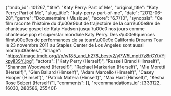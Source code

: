 {"tmdb_id": 101267, "title": "Katy Perry: Part of Me", "original_title": "Katy Perry: Part of Me", "slug_title": "katy-perry-part-of-me", "date": "2012-06-28", "genre": "Documentaire / Musique", "score": "6.7/10", "synopsis": "Ce film raconte l'histoire du d\u00e9but de trajectoire de la carri\u00e8re de chanteuse gospel de Katy Hudson jusqu'\u00e0 nos jours comme chanteuse pop et superstar mondiale Katy Perry. Des s\u00e9quences film\u00e9es de performances de sa tourn\u00e9e California Dreams Tour le 23 novembre 2011 au Staples Center de Los Angeles sont aussi montr\u00e9es.", "image": "https://image.tmdb.org/t/p/w185_and_h278_bestv2/yPW5Lmptt7z8rCYtVYjkpyjI3SY.jpg", "actors": ["Katy Perry (Herself)", "Russell Brand (Himself)", "Shannon Woodward (Herself)", "Rachael Markarian (Herself)", "Mia Moretti (Herself)", "Glen Ballard (Himself)", "Adam Marcello (Himself)", "Casey Hooper (Himself)", "Patrick Matera (Himself)", "Max Hart (Himself)", "Kesha Rose Sebert (Herself)"], "comments": [], "recommandations_id": [333122, 16030, 280586, 25540]}